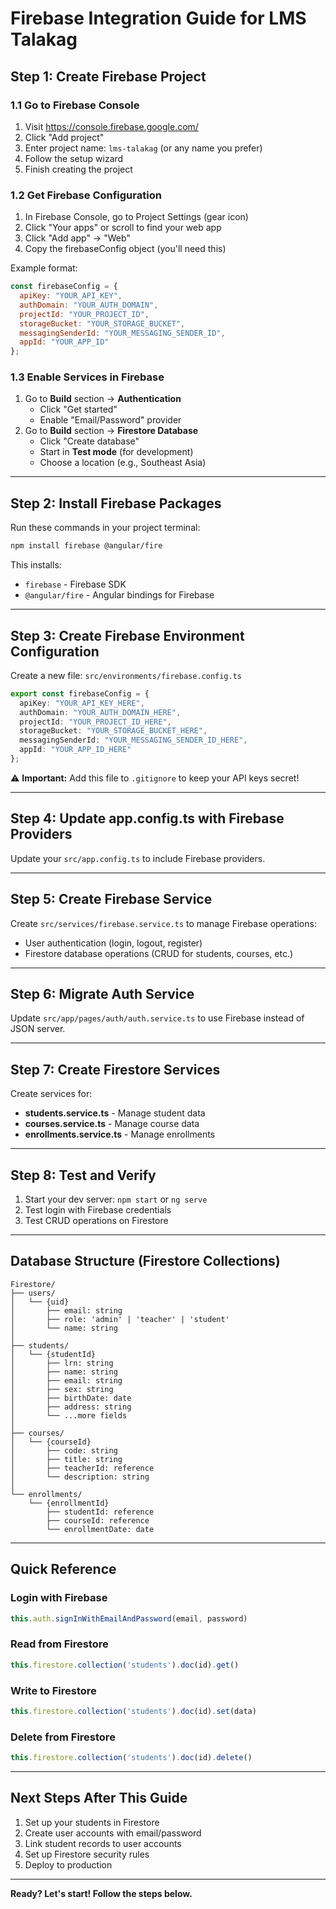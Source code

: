 # Firebase Integration Guide for LMS Talakag

## Step 1: Create Firebase Project

### 1.1 Go to Firebase Console
1. Visit https://console.firebase.google.com/
2. Click "Add project"
3. Enter project name: `lms-talakag` (or any name you prefer)
4. Follow the setup wizard
5. Finish creating the project


### 1.2 Get Firebase Configuration
1. In Firebase Console, go to Project Settings (gear icon)
2. Click "Your apps" or scroll to find your web app
3. Click "Add app" → "Web"
4. Copy the firebaseConfig object (you'll need this)

Example format:
```javascript
const firebaseConfig = {
  apiKey: "YOUR_API_KEY",
  authDomain: "YOUR_AUTH_DOMAIN",
  projectId: "YOUR_PROJECT_ID",
  storageBucket: "YOUR_STORAGE_BUCKET",
  messagingSenderId: "YOUR_MESSAGING_SENDER_ID",
  appId: "YOUR_APP_ID"
};
```

### 1.3 Enable Services in Firebase
1. Go to **Build** section → **Authentication**
   - Click "Get started"
   - Enable "Email/Password" provider
2. Go to **Build** section → **Firestore Database**
   - Click "Create database"
   - Start in **Test mode** (for development)
   - Choose a location (e.g., Southeast Asia)

---

## Step 2: Install Firebase Packages

Run these commands in your project terminal:

```bash
npm install firebase @angular/fire
```

This installs:
- `firebase` - Firebase SDK
- `@angular/fire` - Angular bindings for Firebase

---

## Step 3: Create Firebase Environment Configuration

Create a new file: `src/environments/firebase.config.ts`

```typescript
export const firebaseConfig = {
  apiKey: "YOUR_API_KEY_HERE",
  authDomain: "YOUR_AUTH_DOMAIN_HERE",
  projectId: "YOUR_PROJECT_ID_HERE",
  storageBucket: "YOUR_STORAGE_BUCKET_HERE",
  messagingSenderId: "YOUR_MESSAGING_SENDER_ID_HERE",
  appId: "YOUR_APP_ID_HERE"
};
```

⚠️ **Important:** Add this file to `.gitignore` to keep your API keys secret!

---

## Step 4: Update app.config.ts with Firebase Providers

Update your `src/app.config.ts` to include Firebase providers.

---

## Step 5: Create Firebase Service

Create `src/services/firebase.service.ts` to manage Firebase operations:
- User authentication (login, logout, register)
- Firestore database operations (CRUD for students, courses, etc.)

---

## Step 6: Migrate Auth Service

Update `src/app/pages/auth/auth.service.ts` to use Firebase instead of JSON server.

---

## Step 7: Create Firestore Services

Create services for:
- **students.service.ts** - Manage student data
- **courses.service.ts** - Manage course data
- **enrollments.service.ts** - Manage enrollments

---

## Step 8: Test and Verify

1. Start your dev server: `npm start` or `ng serve`
2. Test login with Firebase credentials
3. Test CRUD operations on Firestore

---

## Database Structure (Firestore Collections)

```
Firestore/
├── users/
│   └── {uid}
│       ├── email: string
│       ├── role: 'admin' | 'teacher' | 'student'
│       └── name: string
│
├── students/
│   └── {studentId}
│       ├── lrn: string
│       ├── name: string
│       ├── email: string
│       ├── sex: string
│       ├── birthDate: date
│       ├── address: string
│       └── ...more fields
│
├── courses/
│   └── {courseId}
│       ├── code: string
│       ├── title: string
│       ├── teacherId: reference
│       └── description: string
│
└── enrollments/
    └── {enrollmentId}
        ├── studentId: reference
        ├── courseId: reference
        └── enrollmentDate: date
```

---

## Quick Reference

### Login with Firebase
```typescript
this.auth.signInWithEmailAndPassword(email, password)
```

### Read from Firestore
```typescript
this.firestore.collection('students').doc(id).get()
```

### Write to Firestore
```typescript
this.firestore.collection('students').doc(id).set(data)
```

### Delete from Firestore
```typescript
this.firestore.collection('students').doc(id).delete()
```

---

## Next Steps After This Guide

1. Set up your students in Firestore
2. Create user accounts with email/password
3. Link student records to user accounts
4. Set up Firestore security rules
5. Deploy to production

---

**Ready? Let's start! Follow the steps below.**
